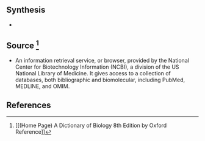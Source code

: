 ## Synthesis
- 
## Source [^1]
- An information retrieval service, or browser, provided by the National Center for Biotechnology Information (NCBI), a division of the US National Library of Medicine. It gives access to a collection of databases, both bibliographic and biomolecular, including PubMed, MEDLINE, and OMIM.
## References

[^1]: [[(Home Page) A Dictionary of Biology 8th Edition by Oxford Reference]]